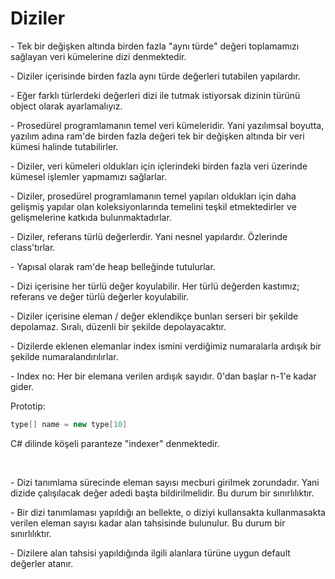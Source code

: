 # Diziler
<p>- Tek bir değişken altında birden fazla "aynı türde" değeri toplamamızı sağlayan veri kümelerine dizi denmektedir.</p>
<p>- Diziler içerisinde birden fazla aynı türde değerleri tutabilen yapılardır.</p>
<p>- Eğer farklı türlerdeki değerleri dizi ile tutmak istiyorsak dizinin türünü object olarak ayarlamalıyız.</p>
<p>
- Prosedürel programlamanın temel veri kümeleridir. Yani yazılımsal boyutta, yazılım adına ram'de birden 
fazla değeri tek bir değişken altında bir veri kümesi halinde tutabilirler.
</p>
<p>- Diziler, veri kümeleri oldukları için içlerindeki birden fazla veri üzerinde kümesel işlemler yapmamızı sağlarlar.</p>
<p>
- Diziler, prosedürel programlamanın temel yapıları oldukları için daha gelişmiş yapılar olan koleksiyonlarında 
temelini teşkil etmektedirler ve gelişmelerine katkıda bulunmaktadırlar.
</p>
<p>- Diziler, referans türlü değerlerdir. Yani nesnel yapılardır. Özlerinde class'tırlar.</p>
<p>- Yapısal olarak ram'de heap belleğinde tutulurlar.</p>
<p>- Dizi içerisine her türlü değer koyulabilir. Her türlü değerden kastımız; referans ve değer türlü değerler koyulabilir.</p>
<p>- Diziler içerisine eleman / değer eklendikçe bunları serseri bir şekilde depolamaz. Sıralı, düzenli bir şekilde depolayacaktır.</p>
<p>- Dizilerde eklenen elemanlar index ismini verdiğimiz numaralarla ardışık bir şekilde numaralandırılırlar.</p>
<p>- Index no: Her bir elemana verilen ardışık sayıdır. 0'dan başlar n-1'e kadar gider.</p>
<p>Prototip:</p>

```c#
type[] name = new type[10]
```
<p>C# dilinde köşeli paranteze "indexer" denmektedir.</p>
<br>
<p>
- Dizi tanımlama sürecinde eleman sayısı mecburi girilmek zorundadır. Yani dizide 
çalışılacak değer adedi başta bildirilmelidir. Bu durum bir sınırlılıktır.
</p>
<p>
- Bir dizi tanımlaması yapıldığı an bellekte, o diziyi kullansakta kullanmasakta verilen 
eleman sayısı kadar alan tahsisinde bulunulur. Bu durum bir sınırlılıktır.
</p>
<p>- Dizilere alan tahsisi yapıldığında ilgili alanlara türüne uygun default değerler atanır.</p>



